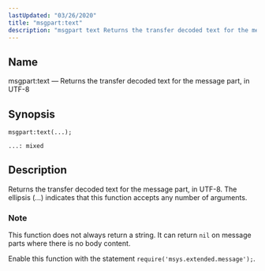 ```yaml
---
lastUpdated: "03/26/2020"
title: "msgpart:text"
description: "msgpart text Returns the transfer decoded text for the message part in UTF 8 msgpart text Returns the transfer decoded text for the message part in UTF 8 The ellipsis indicates that this function accepts any number of arguments This function does not always return a string It can return..."
---
```


<a name="lua.ref.msgpart_text"></a> 
## Name

msgpart:text — Returns the transfer decoded text for the message part, in UTF-8

<a name="idp17154464"></a> 
## Synopsis

`msgpart:text(...);`

`...: mixed`<a name="idp17157424"></a> 
## Description

Returns the transfer decoded text for the message part, in UTF-8\. The ellipsis (...) indicates that this function accepts any number of arguments.

### Note

This function does not always return a string. It can return `nil` on message parts where there is no body content.

Enable this function with the statement `require('msys.extended.message');`.